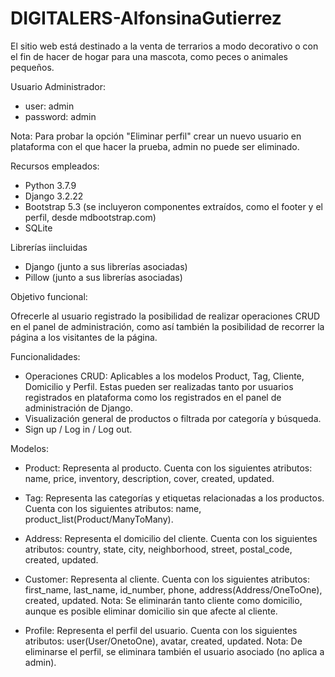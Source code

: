 # DIGITALERS-AlfonsinaGutierrez

El sitio web está destinado a la venta de terrarios a modo decorativo o con el fin de hacer de hogar para una mascota, como peces o animales pequeños.

Usuario Administrador:
- user: admin
- password: admin

Nota: Para probar la opción "Eliminar perfil" crear un nuevo usuario en plataforma con el que hacer la prueba, admin no puede ser eliminado.

Recursos empleados:
- Python 3.7.9
- Django 3.2.22
- Bootstrap 5.3 (se incluyeron componentes extraídos, como el footer y el perfil, desde mdbootstrap.com)
- ​SQLite


Librerías iincluidas
- Django (junto a sus librerías asociadas)
- ​Pillow (junto a sus librerías asociadas)




Objetivo funcional: 

Ofrecerle al usuario registrado la posibilidad de realizar operaciones CRUD en el panel de administración, como así también la posibilidad de recorrer la página a los visitantes de la página.


Funcionalidades: 

- ​Operaciones CRUD: Aplicables a los modelos Product, Tag, Cliente, Domicilio y Perfil. Estas pueden ser realizadas tanto por usuarios registrados en plataforma como los registrados en el panel de administración de Django.
- ​Visualización general de productos o filtrada por categoría y búsqueda.
- Sign up / Log in / Log out.


Modelos: 
- ​Product: Representa al producto. Cuenta con los siguientes atributos: name, price, inventory, description, cover, created, updated.
  
- ​Tag: Representa las categorías y etiquetas relacionadas a los productos. Cuenta con los siguientes atributos: name, product_list(Product/ManyToMany).
  
- Address: Representa el domicilio del cliente. Cuenta con los siguientes atributos: country, state, city, neighborhood, street, postal_code,  created, updated.

- ​Customer: Representa al cliente. Cuenta con los siguientes atributos: first_name, last_name, id_number, phone, address(Address/OneToOne), created, updated.
Nota: Se eliminarán tanto cliente como domicilio, aunque es posible eliminar domicilio sin que afecte al cliente.

- Profile: Representa el perfil del usuario. Cuenta con los siguientes atributos: user(User/OnetoOne), avatar, created, updated.
Nota: De eliminarse el perfil, se eliminara también el usuario asociado (no aplica a admin).

